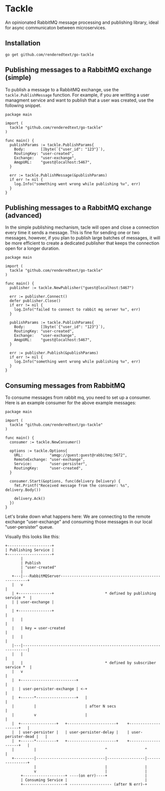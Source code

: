 # Tackle

An opinionated RabbitMQ message processing and publishing library, ideal
for async communicaton between microservices.

## Installation

```
go get github.com/renderedtext/go-tackle
```

## Publishing messages to a RabbitMQ exchange (simple)

To publish a message to a RabbitMQ exchange, use the `tackle.PublishMessage`
function. For example, if you are writting a user managment service and want
to publish that a user was created, use the following snippet.

``` golang
package main

import (
  tackle "github.com/renderedtext/go-tackle"
)

func main() {
  publishParams := tackle.PublishParams{
    Body:       []byte(`{"user_id": "123"}`),
    RoutingKey: "user-created",
    Exchange:   "user-exchange",
    AmqpURL:    "guest@localhost:5467",
  }

  err := tackle.PublishMessage(&publishParams)
  if err != nil {
    log.Info("something went wrong while publishing %v", err)
  }
}
```

## Publishing messages to a RabbitMQ exchange (advanced)

In the simple publishing mechanism, tacle will open and close a connection
every time it sends a message. This is fine for sending one or two messages,
however, if you plan to publish large batches of messages, it will be more
efficient to create a dedicated publisher that keeps the connection open
for a longer duration.

``` golang
package main

import (
  tackle "github.com/renderedtext/go-tackle"
)

func main() {
  publisher := tackle.NewPublisher("guest@localhost:5467")

  err := publisher.Connect()
  defer publisher.Close()
  if err != nil {
    log.Info("failed to connect to rabbit mq server %v", err)
  }

  publishParams := tackle.PublishParams{
    Body:       []byte(`{"user_id": "123"}`),
    RoutingKey: "user-created",
    Exchange:   "user-exchange",
    AmqpURL:    "guest@localhost:5467",
  }

  err := publisher.Publish(&publishParams)
  if err != nil {
    log.Info("something went wrong while publishing %v", err)
  }
}
```

## Consuming messages from RabbitMQ

To consume messages from rabbit mq, you need to set up a consumer.
Here is an example consumer for the above example messages:

``` golang
package main

import (
  tackle "github.com/renderedtext/go-tackle"
)

func main() {
  consumer := tackle.NewConsumer()

  options := tackle.Options{
    URL:            "amqp://guest:guest@rabbitmq:5672",
    RemoteExchange: "user-exchange",
    Service:        "user-persister",
    RoutingKey:     "user-created",
  }

  consumer.Start(&options, func(delivery Delivery) {
    fmt.Printf("Received message from the consumer: %s", delivery.Body())

    delivery.Ack()
  })
}
```

Let's brake down what happens here: We are connecting to the remote exchange
"user-exchange" and consuming those messages in our local "user-persister" 
queue.

Visually this looks like this:

```
+--------------------+
| Publishing Service |
+--------------------+
       | 
       | Publish 
       | "user-created"
       |           
   +---|---RabbitMQServer-------------------------------------------------------+
   |   v                                                                        |
   | +---------------+                       * defined by publishing service *  |
   | | user-exchange |                                                          |
   | +---------------+                                                          |
   |   |                                                                        |
   |   | key = user-created                                                     |
   |   |                                                                        |
   |---|------------------------------------------------------------------------|
   |   |                                                                        |
   |   |                                     * defined by subscriber service *  |
   |   v                                                                        |
   |  +-------------------------+                                               |
   |  | user-persister-exchange | <-+                                           |
   |  +------*------------------+   |                                           |
   |         |                      | after N secs                              |
   |         v                      |                                           |
   |  +----------------+   +----------------------+    +--------------------+   |
   |  | user-persister |   | user-persister-delay |    | user-perister-dead |   |
   |  +------*---------+   +----------------------+    +--------------------+   |
   |         |                               ^                 ^                |
   +---------|-------------------------------|-----------------|----------------+
             |                               |                 |
             v                               |                 |
       +-------------------+ ----(on err)----+                 |
       | Consuming Service |                                   |
       +-------------------+ ------------------- (after N err)-+
```
